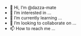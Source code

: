 - 👋 Hi, I’m @dazza-mate
- 👀 I’m interested in ...
- 🌱 I’m currently learning ...
- 💞️ I’m looking to collaborate on ...
- 📫 How to reach me ...

<!---
dazza-mate/dazza-mate is a ✨ special ✨ repository because its `README.md` (this file) appears on your GitHub profile.
You can click the Preview link to take a look at your changes.
--->
